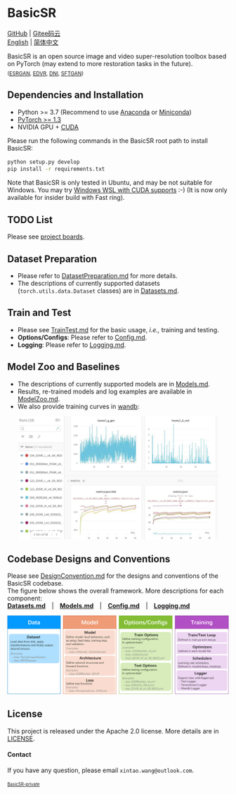 # BasicSR

[GitHub](https://github.com/xinntao/BasicSR) | [Gitee码云](https://gitee.com/xinntao/BasicSR) <br>
[English](README.md) | [简体中文](README_CN.md)

BasicSR is an open source image and video super-resolution toolbox based on PyTorch (may extend to more restoration tasks in the future).<br>
<sub>([ESRGAN](https://github.com/xinntao/ESRGAN), [EDVR](https://github.com/xinntao/EDVR), [DNI](https://github.com/xinntao/DNI), [SFTGAN](https://github.com/xinntao/SFTGAN))</sub>

## Dependencies and Installation

- Python >= 3.7 (Recommend to use [Anaconda](https://www.anaconda.com/download/#linux) or [Miniconda](https://docs.conda.io/en/latest/miniconda.html))
- [PyTorch >= 1.3](https://pytorch.org/)
- NVIDIA GPU + [CUDA](https://developer.nvidia.com/cuda-downloads)

Please run the following commands in the BasicSR root path to install BasicSR:

```bash
python setup.py develop
pip install -r requirements.txt
```

Note that BasicSR is only tested in Ubuntu, and may be not suitable for Windows. You may try [Windows WSL with CUDA supports](https://docs.microsoft.com/en-us/windows/win32/direct3d12/gpu-cuda-in-wsl) :-) (It is now only available for insider build with Fast ring).

## TODO List

Please see [project boards](https://github.com/xinntao/BasicSR/projects).

## Dataset Preparation

- Please refer to [DatasetPreparation.md](docs/DatasetPreparation.md) for more details.
- The descriptions of currently supported datasets (`torch.utils.data.Dataset` classes) are in [Datasets.md](docs/Datasets.md).

## Train and Test

- Please see [TrainTest.md](docs/TrainTest.md) for the basic usage, *i.e.,* training and testing.
- **Options/Configs**: Please refer to [Config.md](docs/Config.md).
- **Logging**: Please refer to [Logging.md](docs/Logging.md).

## Model Zoo and Baselines

- The descriptions of currently supported models are in [Models.md](docs/Models.md).
- Results, re-trained models and log examples are available in [ModelZoo.md](docs/ModelZoo.md).
- We also provide training curves in [wandb](https://app.wandb.ai/xintao/basicsr):

<p align="center">
<a href="https://app.wandb.ai/xintao/basicsr" target="_blank">
   <img src="./assets/wandb.jpg" height="280">
</a></p>

## Codebase Designs and Conventions

Please see [DesignConvention.md](docs/DesignConvention.md) for the designs and conventions of the BasicSR codebase.<br>
The figure below shows the overall framework. More descriptions for each component: <br>
**[Datasets.md](docs/Datasets.md)**&emsp;|&emsp;**[Models.md](docs/Models.md)**&emsp;|&emsp;**[Config.md](Config.md)**&emsp;|&emsp;**[Logging.md](docs/Logging.md)**

![overall_structure](./assets/overall_structure.png)

## License

This project is released under the Apache 2.0 license.
More details are in [LICENSE](LICENSE/README.md).

#### Contact

If you have any question, please email `xintao.wang@outlook.com`.

<sub><sup>[BasicSR-private](https://github.com/xinntao/BasicSR-private)</sup></sub>
